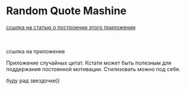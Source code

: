 <h1> Random Quote Mashine</h1>
<a href="https://medium.com/@buugaaga.ildar/build-a-scalable-random-quote-machine-in-react-bd9b3bce6cc0">
  ссылка на статью о построении этого приложении
</a>

</br > </br>
<a href="https://buugaaga.github.io/quote-mashine/"></a>
ccылка на приложение
<p>
  Приложение случайных цитат. Кстати может быть полезным для поддержания постоянной мотивации. Стилизовать можно под себя.
</p>
буду рад звездочке))